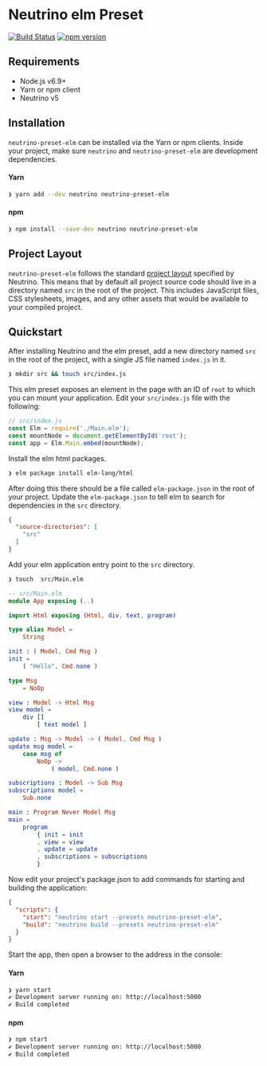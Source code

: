 # Neutrino elm Preset

[![Build Status](https://travis-ci.org/guzart/neutrino-preset-elm.svg?branch=master)](https://travis-ci.org/guzart/neutrino-preset-elm)
[![npm version](https://badge.fury.io/js/neutrino-preset-elm.svg)](https://badge.fury.io/js/neutrino-preset-elm)

## Requirements

- Node.js v6.9+
- Yarn or npm client
- Neutrino v5

## Installation

`neutrino-preset-elm` can be installed via the Yarn or npm clients. Inside your project, make sure
`neutrino` and `neutrino-preset-elm` are development dependencies.

#### Yarn

```bash
❯ yarn add --dev neutrino neutrino-preset-elm
```

#### npm

```bash
❯ npm install --save-dev neutrino neutrino-preset-elm
```

## Project Layout

`neutrino-preset-elm` follows the standard [project layout](https://neutrino.js.org/project-layout) specified by Neutrino. This
means that by default all project source code should live in a directory named `src` in the root of the
project. This includes JavaScript files, CSS stylesheets, images, and any other assets that would be available
to your compiled project.

## Quickstart

After installing Neutrino and the elm preset, add a new directory named `src` in the root of the project, with
a single JS file named `index.js` in it.

```bash
❯ mkdir src && touch src/index.js
```

This elm preset exposes an element in the page with an ID of `root` to which you can mount your application. Edit
your `src/index.js` file with the following:

```javascript
// src/index.js
const Elm = require('./Main.elm');
const mountNode = document.getElementById('root');
const app = Elm.Main.embed(mountNode);
```

Install the elm html packages.

```bash
❯ elm package install elm-lang/html
```

After doing this there should be a file called `elm-package.json` in the root of your project. Update the `elm-package.json` to tell elm to search for dependencies in the `src` directory.

```json
{
  "source-directories": [
    "src"
  ]
}
```

Add your elm application entry point to the `src` directory.

```bash
❯ touch  src/Main.elm
```


```elm
-- src/Main.elm
module App exposing (..)

import Html exposing (Html, div, text, program)

type alias Model =
    String

init : ( Model, Cmd Msg )
init =
    ( "Hello", Cmd.none )

type Msg
    = NoOp

view : Model -> Html Msg
view model =
    div []
        [ text model ]

update : Msg -> Model -> ( Model, Cmd Msg )
update msg model =
    case msg of
        NoOp ->
            ( model, Cmd.none )

subscriptions : Model -> Sub Msg
subscriptions model =
    Sub.none

main : Program Never Model Msg
main =
    program
        { init = init
        , view = view
        , update = update
        , subscriptions = subscriptions
        }
```

Now edit your project's package.json to add commands for starting and building the application:

```json
{
  "scripts": {
    "start": "neutrino start --presets neutrino-preset-elm",
    "build": "neutrino build --presets neutrino-preset-elm"
  }
}
```

Start the app, then open a browser to the address in the console:

#### Yarn

```bash
❯ yarn start
✔ Development server running on: http://localhost:5000
✔ Build completed
```

#### npm

```bash
❯ npm start
✔ Development server running on: http://localhost:5000
✔ Build completed
```
